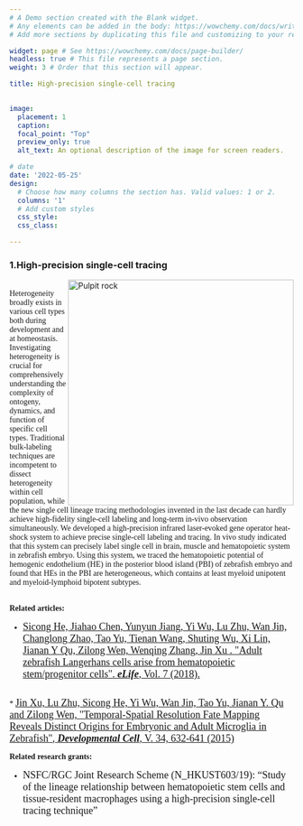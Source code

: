 ```yaml
---
# A Demo section created with the Blank widget.
# Any elements can be added in the body: https://wowchemy.com/docs/writing-markdown-latex/
# Add more sections by duplicating this file and customizing to your requirements.

widget: page # See https://wowchemy.com/docs/page-builder/
headless: true # This file represents a page section.
weight: 3 # Order that this section will appear.

title: High-precision single-cell tracing
  

image:
  placement: 1
  caption: 
  focal_point: "Top"
  preview_only: true
  alt_text: An optional description of the image for screen readers.

# date
date: '2022-05-25'
design:
  # Choose how many columns the section has. Valid values: 1 or 2.
  columns: '1'
  # Add custom styles
  css_style:
  css_class:

---
```


<!--more-->




### **1.High-precision single-cell tracing**

<img align="right" src="/imagess/C/zebrafish.jpg" alt="Pulpit rock" width="400" height="400" />

<br/>
<font face=Times New Roman>
Heterogeneity broadly exists in various cell types both during development and at homeostasis.
Investigating heterogeneity is crucial for comprehensively understanding the complexity of ontogeny,
dynamics, and function of specific cell types. Traditional bulk-labeling techniques are incompetent
to dissect heterogeneity within cell population, while the new single cell lineage tracing methodologies
invented in the last decade can hardly achieve high-fidelity single-cell labeling and long-term in-vivo
observation simultaneously. We developed a high-precision infrared laser-evoked gene operator heat-shock
system to achieve precise single-cell labeling and tracing. In vivo study indicated that this system can
precisely label single cell in brain, muscle and hematopoietic system in zebrafish embryo. Using this system,
we traced the hematopoietic potential of hemogenic endothelium (HE) in the posterior blood island (PBI) of
zebrafish embryo and found that HEs in the PBI are heterogeneous, which contains at least myeloid unipotent
and myeloid-lymphoid bipotent subtypes.
<br />
<br />

**Related articles:**
<br />
 * <font size=4><a href="https://doi.org/10.7554/eLife.36131">Sicong He, Jiahao Chen, Yunyun Jiang, Yi Wu, Lu Zhu, Wan Jin, Changlong Zhao, Tao Yu, Tienan Wang, Shuting Wu, Xi Lin, Jianan Y Qu, Zilong Wen, Wenqing Zhang, Jin Xu .
<u>"Adult zebrafish Langerhans cells arise from hematopoietic stem/progenitor cells"</u>. <i><b>eLife</i></b>, Vol. 7 (2018).</a></font>
<br />
 * <font size=4><a href="https://doi.org/10.1016/j.devcel.2015.08.018">Jin Xu, Lu Zhu, Sicong He, Yi Wu, Wan Jin, Tao Yu, Jianan Y. Qu and Zilong Wen,
<u>"Temporal-Spatial Resolution Fate Mapping Reveals Distinct Origins for Embryonic and Adult Microglia in Zebrafish"</u>, <i><b>Developmental Cell</i></b>, V. 34, 632-641 (2015)</a></font>
<br />

**Related research grants:**
<br />
 * <font size=4>NSFC/RGC Joint Research Scheme (N_HKUST603/19): “Study of the lineage relationship between hematopoietic stem cells and tissue-resident macrophages using a high-precision single-cell tracing technique”</font>
 </font>
